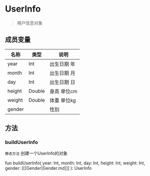 <show-structure depth="2"/>

# UserInfo

> 用户信息对象

## 成员变量

| 名称     | 类型            | 说明      |
|--------|---------------|---------|
| year   | Int           | 出生日期 年  |
| month  | Int           | 出生日期 月  |
| day    | Int           | 出生日期 日  |
| height | Double        | 身高 单位cm |
| weight | Double        | 体重 单位kg |
| gender | [](Gender.md) | 性别      |

## 方法

### buildUserInfo

`静态方法` 创建一个UserInfo的对象

<code-block lang="Kotlin">
    fun buildUserInfo(
        year: Int,
        month: Int,
        day: Int,
        height: Int,
        weight: Int,
        gender: [[[Gender|Gender.md]]]
    ): UserInfo
</code-block>
